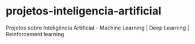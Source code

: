 # projetos-inteligencia-artificial
Projetos sobre Inteligência Artificial - Machine Learning | Deep Learning | Reinforcement learning
